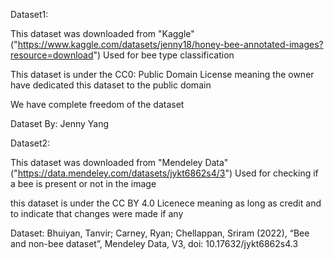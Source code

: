 Dataset1:

This dataset was downloaded from "Kaggle"("https://www.kaggle.com/datasets/jenny18/honey-bee-annotated-images?resource=download") Used for bee type classification

This dataset is under the CC0: Public Domain License meaning the owner have dedicated this dataset to the public domain

We have complete freedom of the dataset

Dataset By: Jenny Yang

Dataset2:

This dataset was downloaded from "Mendeley Data"("https://data.mendeley.com/datasets/jykt6862s4/3") Used for checking if a bee is present or not in the image

this dataset is under the CC BY 4.0 Licenece meaning as long as credit and to indicate that changes were made if any

Dataset: Bhuiyan, Tanvir; Carney, Ryan; Chellappan, Sriram (2022), “Bee and non-bee dataset”, Mendeley Data, V3, doi: 10.17632/jykt6862s4.3
